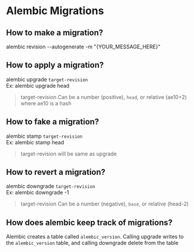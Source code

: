 # Alembic Migrations

## How to make a migration?

alembic revision --autogenerate -m "{YOUR_MESSAGE_HERE}"

## How to apply a migration?

alembic upgrade `target-revision` \
Ex: alembic upgrade head

> target-revision Can be a number (positive), `head`, or relative (ae10+2) where ae10 is a hash

## How to fake a migration?

alembic stamp `target-revision` \
Ex: alembic stamp head

> target-revision will be same as upgrade

## How to revert a migration?

alembic downgrade `target-revision` \
Ex: alembic downgrade -1

> target-revision Can be a number (negative), `base`, or relative (head-2)

## How does alembic keep track of migrations?

Alembic creates a table called `alembic_version`. Calling upgrade writes to the `alembic_version` table, and calling downgrade delete from the table
